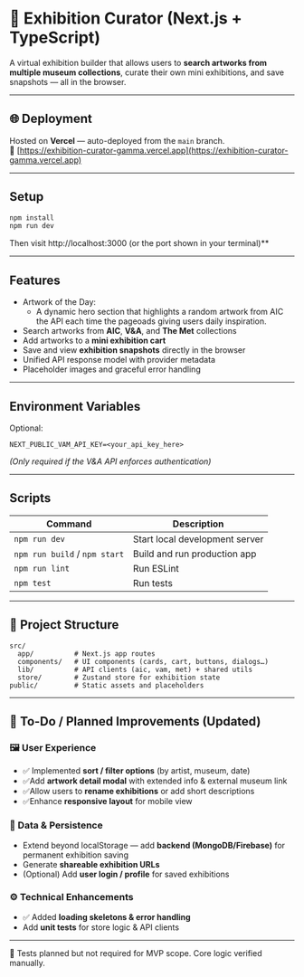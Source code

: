 # 🎨 Exhibition Curator (Next.js + TypeScript)
A virtual exhibition builder that allows users to **search artworks from multiple museum collections**, curate their own mini exhibitions, and save snapshots — all in the browser.

---
## 🌐 Deployment
Hosted on **Vercel** — auto-deployed from the `main` branch.  
🔗 [https://exhibition-curator-gamma.vercel.app](https://exhibition-curator-gamma.vercel.app)

---

##  Setup

```bash
npm install
npm run dev
```

Then visit http://localhost:3000 (or the port shown in your terminal)**

---

##  Features

- Artwork of the Day: 
   - A dynamic hero section that highlights a random artwork from AIC the API each time the pageoads giving users daily inspiration.
-  Search artworks from **AIC**, **V&A**, and **The Met** collections  
-  Add artworks to a **mini exhibition cart**  
-  Save and view **exhibition snapshots** directly in the browser  
-  Unified API response model with provider metadata  
-  Placeholder images and graceful error handling

---

##  Environment Variables

Optional:

```
NEXT_PUBLIC_VAM_API_KEY=<your_api_key_here>
```

*(Only required if the V&A API enforces authentication)*

---

##  Scripts

| Command | Description |
|----------|--------------|
| `npm run dev` | Start local development server |
| `npm run build` / `npm start` | Build and run production app |
| `npm run lint` | Run ESLint |
| `npm test` | Run tests |

---

## 📁 Project Structure

```
src/
  app/          # Next.js app routes
  components/   # UI components (cards, cart, buttons, dialogs…)
  lib/          # API clients (aic, vam, met) + shared utils
  store/        # Zustand store for exhibition state
public/         # Static assets and placeholders
```

---

## 🚧 To-Do / Planned Improvements (Updated)

### 🖼️ User Experience
- ✅ Implemented **sort / filter options** (by artist, museum, date)
- ✅Add **artwork detail modal** with extended info & external museum link
- ✅Allow users to **rename exhibitions** or add short descriptions
- ✅Enhance **responsive layout** for mobile view

### 💾 Data & Persistence
- Extend beyond localStorage — add **backend (MongoDB/Firebase)** for permanent exhibition saving
- Generate **shareable exhibition URLs**
- (Optional) Add **user login / profile** for saved exhibitions

### ⚙️ Technical Enhancements
- ✅ Added **loading skeletons & error handling**
- Add **unit tests** for store logic & API clients

--- 

🧪 Tests planned but not required for MVP scope. Core logic verified manually.

